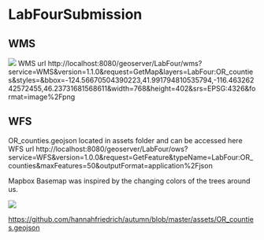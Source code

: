# LabFourSubmission

## WMS
![](https://github.com/hannahfriedrich/autumn/blob/master/assets/LabFour-OR_counties.png)
WMS url
http://localhost:8080/geoserver/LabFour/wms?service=WMS&version=1.1.0&request=GetMap&layers=LabFour:OR_counties&styles=&bbox=-124.56670504390223,41.991794810535794,-116.46326242572455,46.23731681568611&width=768&height=402&srs=EPSG:4326&format=image%2Fpng

## WFS
OR_counties.geojson located in assets folder and can be accessed here
WFS url 
http://localhost:8080/geoserver/LabFour/ows?service=WFS&version=1.0.0&request=GetFeature&typeName=LabFour:OR_counties&maxFeatures=50&outputFormat=application%2Fjson

Mapbox Basemap was inspired by the changing colors of the trees around us.

![](https://github.com/hannahfriedrich/autumn/blob/master/assets/Fall.jpg)

https://github.com/hannahfriedrich/autumn/blob/master/assets/OR_counties.geojson
